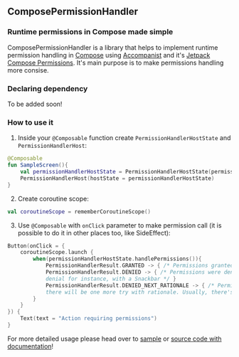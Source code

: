 ## ComposePermissionHandler
### Runtime permissions in Compose made simple

ComposePermissionHandler is a library that helps to implement runtime permission handling in [Compose](https://developer.android.com/jetpack/compose) using [Accompanist](https://github.com/google/accompanist) and it's [Jetpack Compose Permissions](https://github.com/google/accompanist/tree/main/permissions).
It's main purpose is to make permissions handling more consise.

### Declaring dependency
To be added soon!

### How to use it
1. Inside your `@Composable` function create `PermissionHandlerHostState` and `PermissionHandlerHost`:
```kotlin
@Composable
fun SampleScreen(){
    val permissionHandlerHostState = PermissionHandlerHostState(permissionList = /* ... */)
    PermissionHandlerHost(hostState = permissionHandlerHostState)
}
```
2. Create coroutine scope:
```kotlin
val coroutineScope = rememberCoroutineScope()
```
3. Use `@Composable` with `onClick` parameter to make permission call (it is possible to do it in other places too, like SideEffect):
```kotlin
Button(onClick = {
    coroutineScope.launch {
        when(permissionHandlerHostState.handlePermissions()){
            PermissionHandlerResult.GRANTED -> { /* Permissions granted. Do your action here */ }
            PermissionHandlerResult.DENIED -> { /* Permissions were denied. Communicate to user
            denial for instance, with a Snackbar */ }
            PermissionHandlerResult.DENIED_NEXT_RATIONALE -> { /* Permissions were denied, but 
            there will be one more try with rationale. Usually, there's no need to do anything here. */ }
        }
    }
}) {
    Text(text = "Action requiring permissions")
}
```

For more detailed usage please head over to [sample](https://github.com/dawidraszka/ComposePermissionHandler/tree/api-streamline/sample) or [source code with documentation](https://github.com/dawidraszka/ComposePermissionHandler/blob/api-streamline/library/src/main/java/com/github/dawidraszka/composepermissionhandler/ComposePermissionHandler.kt)!
